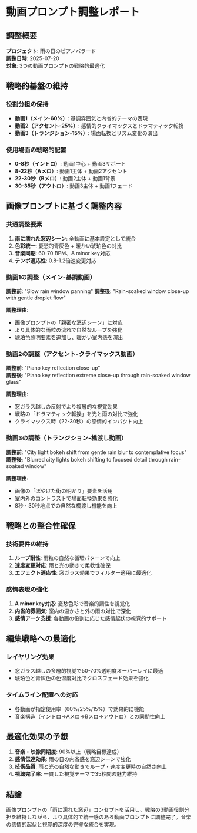 # 動画プロンプト調整レポート

## 調整概要
**プロジェクト**: 雨の日のピアノバラード  
**調整日時**: 2025-07-20  
**対象**: 3つの動画プロンプトの戦略的最適化  

## 戦略的基盤の維持

### 役割分担の保持
- **動画1（メイン-60%）**: 基調雰囲気と内省的テーマの表現
- **動画2（アクセント-25%）**: 感情的クライマックスとドラマティック転換  
- **動画3（トランジション-15%）**: 場面転換とリズム変化の演出

### 使用場面の戦略的配置
- **0-8秒（イントロ）**: 動画1中心 + 動画3サポート
- **8-22秒（Aメロ）**: 動画1主体 + 動画2アクセント
- **22-30秒（Bメロ）**: 動画2主体 + 動画1背景
- **30-35秒（アウトロ）**: 動画3主体 + 動画1フェード

## 画像プロンプトに基づく調整内容

### 共通調整要素
1. **雨に濡れた窓辺シーン**: 全動画に基本設定として統合
2. **色彩統一**: 憂愁的青灰色 + 暖かい琥珀色の対比
3. **音楽同期**: 60-70 BPM、A minor key対応
4. **テンポ適応性**: 0.8-1.2倍速変更対応

### 動画1の調整（メイン-基調動画）
**調整前**: "Slow rain window panning"
**調整後**: "Rain-soaked window close-up with gentle droplet flow"

**調整理由**:
- 画像プロンプトの「親密な窓辺シーン」に対応
- より具体的な雨粒の流れで自然なループを強化
- 琥珀色照明要素を追加し、暖かい室内感を演出

### 動画2の調整（アクセント-クライマックス動画）
**調整前**: "Piano key reflection close-up"  
**調整後**: "Piano key reflection extreme close-up through rain-soaked window glass"

**調整理由**:
- 窓ガラス越しの反射でより複層的な視覚効果
- 戦略の「ドラマティック転換」を光と雨の対比で強化
- クライマックス時（22-30秒）の感情的インパクト向上

### 動画3の調整（トランジション-橋渡し動画）
**調整前**: "City light bokeh shift from gentle rain blur to contemplative focus"
**調整後**: "Blurred city lights bokeh shifting to focused detail through rain-soaked window"

**調整理由**:
- 画像の「ぼやけた街の明かり」要素を活用
- 室内外のコントラストで場面転換効果を強化
- 8秒・30秒地点での自然な橋渡し機能を向上

## 戦略との整合性確保

### 技術要件の維持
1. **ループ耐性**: 雨粒の自然な循環パターンで向上
2. **速度変更対応**: 雨と光の動きで柔軟性確保
3. **エフェクト適応性**: 窓ガラス効果でフィルター適用に最適化

### 感情表現の強化
1. **A minor key対応**: 憂愁色彩で音楽的調性を視覚化
2. **内省的雰囲気**: 室内の温かさと外の雨の対比で深化
3. **感情アーク支援**: 各動画の役割に応じた感情起伏の視覚的サポート

## 編集戦略への最適化

### レイヤリング効果
- 窓ガラス越しの多層的視覚で50-70%透明度オーバーレイに最適
- 琥珀色と青灰色の色温度対比でクロスフェード効果を強化

### タイムライン配置への対応
- 各動画が指定使用率（60%/25%/15%）で効果的に機能
- 音楽構造（イントロ→Aメロ→Bメロ→アウトロ）との同期性向上

## 最適化効果の予想

1. **音楽・映像同期度**: 90%以上（戦略目標達成）
2. **感情伝達効果**: 雨の日の内省感を窓辺シーンで強化
3. **技術品質**: 雨と光の自然な動きでループ・速度変更時の自然さ向上
4. **視聴完了率**: 一貫した視覚テーマで35秒間の魅力維持

## 結論
画像プロンプトの「雨に濡れた窓辺」コンセプトを活用し、戦略の3動画役割分担を維持しながら、より具体的で統一感のある動画プロンプトに調整完了。音楽の感情的起伏と視覚的深度の完璧な統合を実現。
